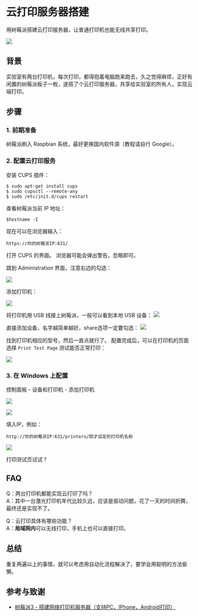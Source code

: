 # 云打印服务器搭建

用树莓派搭建云打印服务器，让普通打印机也能无线共享打印。

![](https://image-backup-1253965369.cos.ap-guangzhou.myqcloud.com/20190106181653349/IMG_20181222_155243.jpg)

## 背景

实验室有两台打印机，每次打印，都得抱着电脑跑来跑去，久之觉得麻烦，正好有闲置的树莓派板子一枚，遂搭了个云打印服务器，共享给实验室的所有人，实现云端打印。

## 步骤

### 1. 前期准备

树莓派刷入 Raspbian 系统，最好更换国内软件源（教程请自行 Google）。

### 2. 配置云打印服务

安装 CUPS 插件：

```text
$ sudo apt-get install cups
$ sudo cupsctl --remote-any
$ sudo /etc/init.d/cups restart
```

查看树莓派当前 IP 地址：

```text
$hostname -I
```

现在可以在浏览器输入：

```text
https://你的树莓派IP:631/
```

打开 CUPS 的界面。 浏览器可能会弹出警告，忽略即可。

跳到 Administration 界面，注意右边的勾选：

 ![](https://image-backup-1253965369.cos.ap-guangzhou.myqcloud.com/20190106181653349/SRnaG8Upe4QCw4A7__thumbnail.png) 

添加打印机：

 ![](https://image-backup-1253965369.cos.ap-guangzhou.myqcloud.com/20190106181653349/2ha01tLqMK8dKPPw__thumbnail.png)

 将打印机用 USB 线接上树莓派，一般可以看到本地 USB 设备： ![](https://image-backup-1253965369.cos.ap-guangzhou.myqcloud.com/20190106181653349/dOY25IVr55cf4qbg__thumbnail-1.png) 

直接添加设备，名字越简单越好，share选项一定要勾选： ![](https://image-backup-1253965369.cos.ap-guangzhou.myqcloud.com/20190106181653349/zY62367hBa0ZuwJV__thumbnail.png) 

找到打印机相应的型号，然后一直点就行了。 配置完成后，可以在打印机的页面选择 `Print Test Page` 测试能否正常打印：

 ![](https://image-backup-1253965369.cos.ap-guangzhou.myqcloud.com/20190106181653349/9izhdEoI8cobbMjF__thumbnail.png)

### 3. 在 Windows 上配置

控制面板 - 设备和打印机 - 添加打印机

 ![](https://image-backup-1253965369.cos.ap-guangzhou.myqcloud.com/20190106181653349/dk39pnMjcQYPBElC__thumbnail.png)

 ![](https://image-backup-1253965369.cos.ap-guangzhou.myqcloud.com/20190106181653349/CRkgxClLaaYjdGPt__thumbnail.png) 

填入IP，例如：

```text
http://你的树莓派IP:631/printers/刚才设定的打印机名称
```

![](https://image-backup-1253965369.cos.ap-guangzhou.myqcloud.com/20190106181653349/Z8sZTaxH5ZoGWyBK__thumbnail.png)

打印测试页试试？

## FAQ

Q：两台打印机都能实现云打印了吗？  
A：其中一台激光打印机年代比较久远，应该是驱动问题，花了一天的时间折腾，最终还是实现不了。

Q：云打印具体有哪些功能？   
A：**局域网内**可以无线打印，手机上也可以直接打印。

## 总结

重复两遍以上的事情，就可以考虑用自动化流程解决了，要学会用聪明的方法偷懒。

## 参考与致谢

* [树莓派3 - 搭建网络打印机服务器（支持PC，IPhone，Android打印）](https://www.ncnynl.com/archives/201608/742.html)


